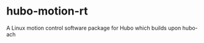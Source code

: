 hubo-motion-rt
==============

A Linux motion control software package for Hubo which builds upon hubo-ach